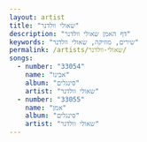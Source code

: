 ```yaml
---
layout: artist
title: "שאולי וולדנר"
description: "דף האמן שאולי וולדנר"
keywords: "שירים, מוזיקה, שאולי וולדנר"
permalink: /artists/שאולי-וולדנר/
songs:
  - number: "33054"
    name: "אבינו"
    album: "סינגלים"
    artist: "שאולי וולדנר"
  - number: "33055"
    name: "אמן"
    album: "סינגלים"
    artist: "שאולי וולדנר"
---
```

